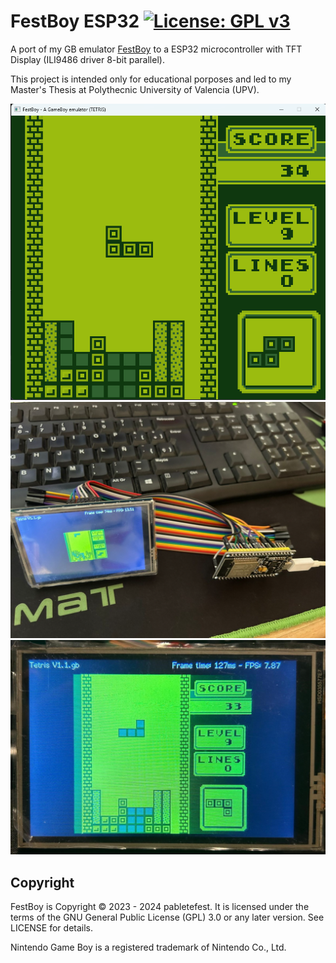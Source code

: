 # FestBoy ESP32  [![License: GPL v3](https://img.shields.io/badge/License-GPLv3-blue.svg)](https://www.gnu.org/licenses/gpl-3.0)
A port of my GB emulator [FestBoy](https://github.com/pabletefest/FestBoy) to a ESP32 microcontroller with TFT Display (ILI9486 driver 8-bit parallel).

This project is intended only for educational porposes and led to my Master's Thesis at Polythecnic University of Valencia (UPV).

![screenshot1](docs/Tetris_Game-FestBoy.png)
![screenshot2](docs/FestBoy-ESP32-setup.png)
![screenshot3](docs/Tetris-TFT_Display.png)

## Copyright

FestBoy is Copyright © 2023 - 2024 pabletefest.
It is licensed under the terms of the GNU General Public License (GPL) 3.0 or any later version. See LICENSE for details.

Nintendo Game Boy is a registered trademark of Nintendo Co., Ltd.
